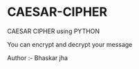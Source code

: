 # CAESAR-CIPHER
CAESAR CIPHER using PYTHON 
<p>You can encrypt and decrypt your message</p>
<p>Author :- Bhaskar jha </p>
